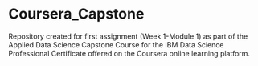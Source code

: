 # Coursera_Capstone
Repository created for first assignment (Week 1-Module 1) as part of the Applied Data Science Capstone Course for the IBM Data Science Professional Certificate offered on the Coursera online learning platform.
